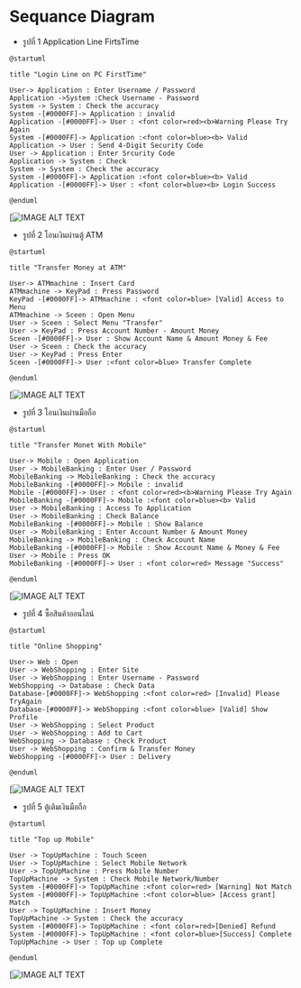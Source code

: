 # Sequance Diagram

*  รูปที่ 1 Application Line FirtsTime
```
@startuml

title "Login Line on PC FirstTime"

User-> Application : Enter Username / Password
Application ->System :Check Username - Password
System -> System : Check the accuracy 
System -[#0000FF]-> Application : invalid
Application -[#0000FF]-> User : <font color=red><b>Warning Please Try Again
System -[#0000FF]-> Application :<font color=blue><b> Valid
Application -> User : Send 4-Digit Security Code 
User -> Application : Enter Srcurity Code
Application -> System : Check 
System -> System : Check the accuracy
System -[#0000FF]-> Application :<font color=blue><b> Valid
Application -[#0000FF]-> User : <font color=blue><b> Login Success

@enduml
```

[![IMAGE ALT TEXT](http://www.plantuml.com/plantuml/img/hP8nJyCm48Lt_ufJcICOcAeIjGfawX0f1GR4u3f7Ui8vL_O5b7-FGo6DKg4or9lbp--zUxfb4EsbRQnIGc8HPcjN4yEQ6C4n51dav8DigC6PKey1VPB2Qh-tPBHG9ERmm88U-YVM3S8r53g4J-ShDUQIjEo2O0FpR8Vc_SWdH_w7Y0w_B1nWsI5eOrglJGS3zd9r4q-Ulvv48lxGbYO1ndZl7hd5csC1uwppTnwhTB5DdxLduXeAYpeWR7m7greJdtSTYsrjYxqQF9tc6DnBv0fkatkgIU8bZaVIGUOgXE-cuO-gIpz2fzgJvlxNwUM6ErFoyFMmPcLh38QWr39M4RVm2m00)

*  รูปที่ 2 โอนเงินผ่านตู้ ATM
```
@startuml

title "Transfer Money at ATM"

User-> ATMmachine : Insert Card
ATMmachine -> KeyPad : Press Password
KeyPad -[#0000FF]-> ATMmachine : <font color=blue> [Valid] Access to Menu
ATMmachine -> Sceen : Open Menu
User -> Sceen : Select Menu "Transfer"
User -> KeyPad : Press Account Number - Amount Money
Sceen -[#0000FF]-> User : Show Account Name & Amount Money & Fee
User -> Sceen : Check the accuracy
User -> KeyPad : Press Enter
Sceen -[#0000FF]-> User :<font color=blue> Transfer Complete

@enduml
```

[![IMAGE ALT TEXT](http://www.plantuml.com/plantuml/img/TL7BQiD03BplLmWNUWlqNDeGOse8nQqXQIyX1sMjODDzX5qjmNzVsIrvE6GlYpIZqKXQHCR0oHgbk6D3aAq3khYd09Ltr0CovEigK-ehKfZDXy2YRZj7y0nB9qc60aEZBW2XlLDVOoEKEb2CK6ECHo-i__niy_0ahootKycNlNSCsXiVNdScqHmstsYwPWkvreCKUwZ8fKc_bIPoKlvva6_41x-No8eCQHwnyv3PYJOnBCry4YCVoUu60kHsZCUbg3_Dgo567UdI-kEv62t1urMfX2NHZRcY9Vq3t1AWrYcWxkyPUtDCuRw1s_MTxbbuUp34fDI2N2Cd_mK0)

* รูปที่ 3 โอนเงินผ่านมือถือ
```
@startuml

title "Transfer Monet With Mobile"

User-> Mobile : Open Application
User -> MobileBanking : Enter User / Password
MobileBanking -> MobileBanking : Check the accuracy
MobileBanking -[#0000FF]-> Mobile : invalid
Mobile -[#0000FF]-> User : <font color=red><b>Warning Please Try Again
MobileBanking -[#0000FF]-> Mobile :<font color=blue><b> Valid
User -> MobileBanking : Access To Application
User -> MobileBanking : Check Balance
MobileBanking -[#0000FF]-> Mobile : Show Balance
User -> MobileBanking : Enter Account Number & Amount Money
MobileBanking -> MobileBanking : Check Account Name 
MobileBanking -[#0000FF]-> Mobile : Show Account Name & Money & Fee
User -> Mobile : Press OK 
MobileBanking -[#0000FF]-> User : <font color=red> Message "Success"

@enduml
```
[![IMAGE ALT TEXT](http://www.plantuml.com/plantuml/img/ZLF1JW8n4BttAoQOuCdecI1X8N8n20ae1-DXjZkm3TtffkrA-7kxHJU0GBQNTjBtNb_UJ8VEe_LLeONmock2pj8YkpLPc1ec3olbyt1CbQQE4E-ExCFWjuOUp4fYICfIAubU6Ou0Q10ZvAtYJG2-i0yNyVOHvkZSpjXCdA8kqCOvoItud02bh2pA_Jddy-ufhCdawzYMuc_Kwa__51GzzA2_Dkn16ctiiwLiq4y7AxHSQyureIDOsZqa6rJSvibZkLHNLEl1HpHnBP94Id8EbgPLW8SaHgYH9RKAOP6RNKEutPTWnLJ1_rjLfA7iGbB4kXw1VTikDI9O4BHtU4Bh7fuC-uJEJGV2tDQ9pLvlobzfC4m35pTXmXTLJBuZXiHP77rnlv0K9lc2ph_6GlD1ngOeDNdw0G00)

* รูปที่ 4 ซื้อสินค้าออนไลน์
```
@startuml

title "Online Shopping"

User-> Web : Open 
User -> WebShopping : Enter Site
User -> WebShopping : Enter Username - Password
WebShopping -> Database : Check Data
Database-[#0000FF]-> WebShopping :<font color=red> [Invalid] Please TryAgain
Database-[#0000FF]-> WebShopping :<font color=blue> [Valid] Show Profile
User -> WebShopping : Select Product
User -> WebShopping : Add to Cart
WebShopping -> Database : Check Product 
User -> WebShopping : Confirm & Transfer Money
WebShopping -[#0000FF]-> User : Delivery

@enduml
```

[![IMAGE ALT TEXT](http://www.plantuml.com/plantuml/img/bP9DQyCm38Rl_XMYW-qKsBbifILTOOVHGFPnA3quiTAQENAmrPRy-odfEhgFRCp7LuzUyKgUHjQ1TxLJYYqxXD6Id2M4VEkRnj9cfDHJn91Cu0KB6CEoGO9UWgDs0gLsHonoRXb_1ReQwHeXWKp7UF31g7DEskQQTQ4ZIa-wnVAr5zH9JLONr_8MY_NN2JUL9uRIEnzk0ve9hEvfhvqrQyWSTeQFePrjjAL_cXLkX-BsVFGIvW1Py9LrGr5pT5Xo1vbToGFGp1XW3wcSuCyDl3iDxJxrLDbGmwKar1GhOHuyOVlPzpnhxpE6EJgxnz2gAPBfFuAwoakKA_z0Vr_9nxJKrur3nZS0)


* รูปที่ 5 ตู้เติมเงินมือถือ
```
@startuml

title "Top up Mobile"

User -> TopUpMachine : Touch Sceen 
User -> TopUpMachine : Select Mobile Network
User -> TopUpMachine : Press Mobile Number
TopUpMachine -> System : Check Mobile Network/Number
System -[#0000FF]-> TopUpMachine :<font color=red> [Warning] Not Match
System -[#0000FF]-> TopUpMachine :<font color=blue> [Access grant] Match
User -> TopUpMachine : Insert Money
TopUpMachine -> System : Check the accuracy 
System -[#0000FF]-> TopUpMachine : <font color=red>[Denied] Refund 
System -[#0000FF]-> TopUpMachine : <font color=blue>[Success] Complete
TopUpMachine -> User : Top up Complete

@enduml
```
[![IMAGE ALT TEXT](http://www.plantuml.com/plantuml/img/bP8nQyCm48Lt_OeZ7Jg5TYvjI4a9T4WeTK87uq4-dsCHMJBIYU9_Nzbn0uanRRH9-kxTlUCjFKl7eTP2i69DCDlP1a836vihJJCXzfuSp1SGt_VDHcAb3C5Jl0Qi844Y0rDCGfgG1odO4dzRTvo2FnnvVsP3dPCJ5qWiILhFL4TuLH4UhuGVXg81cgTtZ_6irzcertDf3GDQRTsBes81wPTqHfb31biRvvMCrOqokGuKTLuHEnS79mrdWz24ttSJtxlb66h_CieLWKGCJc8B_vWChXscRsGK5HbyKXbCSRD6RozDGcylWvMj6qrCexbxhrqu-WoTiIMPei-Ok3ybvgBlgMYypLtSeY_Ztw_E3m00)
